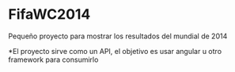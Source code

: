 # FifaWC2014
Pequeño proyecto para mostrar los resultados del mundial de 2014

*El proyecto sirve como un API, el objetivo es usar angular u otro framework para consumirlo
